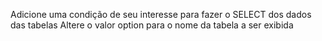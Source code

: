 Adicione uma condição de seu interesse para fazer o SELECT dos dados das tabelas
Altere o valor option para o nome da tabela a ser exibida
